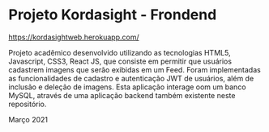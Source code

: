 # Projeto Kordasight - Frondend

https://kordasightweb.herokuapp.com/

Projeto acadêmico desenvolvido utilizando as tecnologias HTML5, Javascript, CSS3, React JS, que consiste em permitir que usuários cadastrem imagens que serão exibidas em um Feed. Foram implementadas as funcionalidades de cadastro e autenticação JWT de usuários, além de inclusão e deleção de imagens.
Esta aplicação interage oom um banco MySQL, através de uma aplicação backend também existente neste repositório.

Março 2021
